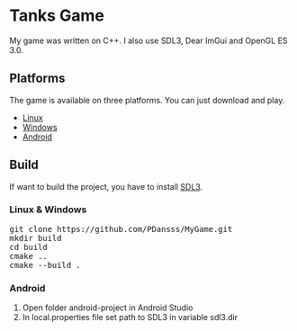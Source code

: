 # Tanks Game
My game was written on C++. I also use SDL3, Dear ImGui and OpenGL ES 3.0. 
<h2>Platforms</h2>
The game is available on three platforms. You can just download and play.
<ul>
<li><a href=https://github.com/PDansss/MyGame/releases/tag/Linux>Linux</a></li>
<li><a href=https://github.com/PDansss/MyGame/releases/tag/Windows_Build>Windows</a></li>
<li><a href=https://github.com/PDansss/MyGame/releases/tag/Android_Build>Android</a></li>
</ul>
<h2>Build</h2>
If want to build the project, you have to install <a href=https://www.libsdl.org/>SDL3</a>.
<h3>Linux & Windows</h3>
<pre>
git clone https://github.com/PDansss/MyGame.git
mkdir build
cd build
cmake .. 
cmake --build .
</pre>
<h3>Android</h3>
<ol>
 <li>Open folder android-project in Android Studio</li>
 <li>In local.properties file set path to SDL3 in variable sdl3.dir</li>
</ol>
